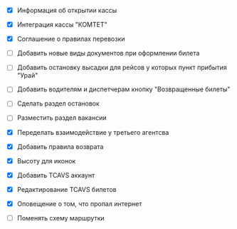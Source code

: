 - [x] Информация об открытии кассы
- [x] Интеграция кассы "КОМТЕТ"
- [x] Соглашение о правилах перевозки
- [ ] Добавить новые виды документов при оформлении билета
- [ ] Добавить остановку высадки для рейсов у которых пункт прибытия "Урай"
- [ ] Добавить водителям и диспетчерам кнопку "Возвращенные билеты"
- [ ] Сделать раздел остановок
- [ ] Разместить раздел вакансии




- [x] Переделать взаимодействие у третьего агентсва
- [x] Добавить правила возврата
- [x] Высоту для иконок
- [x] Добавить TCAVS аккаунт
- [x] Редактирование TCAVS билетов
- [x] Оповещение о том, что пропал интернет
- [ ] Поменять схему маршрутки
